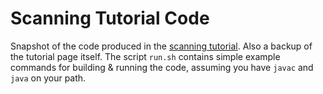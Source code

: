 # Scanning Tutorial Code

Snapshot of the code produced in the [scanning tutorial](https://docs.tlapl.us/creating:scanning).
Also a backup of the tutorial page itself.
The script `run.sh` contains simple example commands for building & running the code, assuming you have `javac` and `java` on your path.

